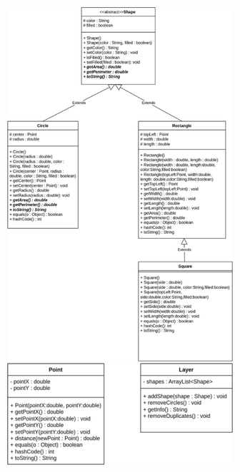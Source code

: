 <img src='https://raw.githubusercontent.com/oasis-uet/uetoop/main/%C4%90ah%C3%ACnh2.1.png'>
<img src='https://raw.githubusercontent.com/oasis-uet/uetoop/main/Dahinh2_2.png'>
